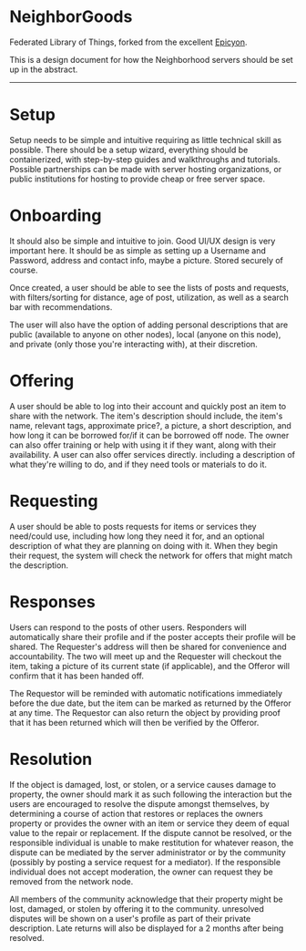 # NeighborGoods
Federated Library of Things, forked from the excellent [Epicyon](https://gitlab.com/bashrc2/epicyon/-/tree/main?ref_type=heads).

This is a design document for how the Neighborhood servers should be set up in the abstract.

---
# Setup
Setup needs to be simple and intuitive requiring as little technical skill as possible. There should be a setup wizard, everything should be containerized, with step-by-step guides and walkthroughs and tutorials. Possible partnerships can be made with server hosting organizations, or public institutions for hosting to provide cheap or free server space.

# Onboarding
It should also be simple and intuitive to join. Good UI/UX design is very important here. It should be as simple as setting up a Username and Password, address and contact info, maybe a picture. Stored securely of course.

Once created, a user should be able to see the lists of posts and requests, with filters/sorting for distance, age of post, utilization, as well as a search bar with recommendations.

The user will also have the option of adding personal descriptions that are public (available to anyone on other nodes), local (anyone on this node), and private (only those you're interacting with), at their discretion. 
# Offering
A user should be able to log into their account and quickly post an item to share with the network. The item's description should include, the item's name, relevant tags, approximate price?,  a picture, a short description, and how long it can be borrowed for/if it can be borrowed off node. The owner can also offer training or help with using it if they want, along with their availability. A user can also offer services directly. including a description of what they're willing to do, and if they need tools or materials to do it.
# Requesting
A user should be able to posts requests for items or services they need/could use, including how long they need it for, and an optional description of what they are planning on doing with it. When they begin their request, the system will check the network for offers that might match the description.

# Responses
Users can respond to the posts of other users. Responders will automatically share their profile and if the poster accepts their profile will be shared. The Requester's address will then be shared for convenience and accountability. The two will meet up and the Requester will checkout the item, taking a picture of its current state (if applicable), and the Offeror will confirm that it has been handed off.

The Requestor will be reminded with automatic notifications immediately before the due date, but the item can be marked as returned by the Offeror at any time. The Requestor can also return the object by providing proof that it has been returned which will then be verified by the Offeror.
# Resolution
If the object is damaged, lost, or stolen, or a service causes damage to property, the owner should mark it as such following the interaction but the users are encouraged to resolve the dispute amongst themselves, by determining a course of action that restores or replaces the owners property or provides the owner with an item or service they deem of equal value to the repair or replacement. If the dispute cannot be resolved, or the responsible individual is unable to make restitution for whatever reason, the dispute can be mediated by the server administrator or by the community (possibly by posting a service request for a mediator). If the responsible individual does not accept moderation, the owner can request they be removed from the network node. 

All members of the community acknowledge that their property might be lost, damaged, or stolen by offering it to the community. unresolved disputes will be shown on a user's profile as part of their private description. Late returns will also be displayed for a 2 months after being resolved.

